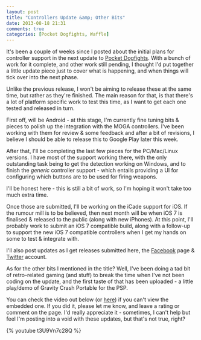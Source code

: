 ```yaml
---
layout: post
title: "Controllers Update &amp; Other Bits"
date: 2013-08-18 21:31
comments: true
categories: [Pocket Dogfights, Waffle]
---
```

It's been a couple of weeks since I posted about the initial plans for controller support in the next update to [Pocket Dogfights](http://www.pocketdogfights.com). With a bunch of work for it complete, and other work still pending, I thought I'd put together a little update piece just to cover what is happening, and when things will tick over into the next phase.

Unlike the previous release, I won't be aiming to release these at the same time, but rather as they're finished. The main reason for that, is that there's a lot of platform specific work to test this time, as I want to get each one tested and released in turn.

<!-- more -->

First off, will be Android - at this stage, I'm currently fine tuning bits &amp; pieces to polish up the integration with the MOGA controllers. I've been working with them for review &amp; some feedback and after a bit of revisions, I believe I should be able to release this to Google Play later this week.

After that, I'll be completing the last few pieces for the PC/Mac/Linux versions. I have most of the support working there, with the only outstanding task being to get the detection working on Windows, and to finish the *generic* controller support - which entails providing a UI for configuring which buttons are to be used for firing weapons.

I'll be honest here - this is still a bit of work, so I'm hoping it won't take too much extra time.

Once those are submitted, I'll be working on the iCade support for iOS. If the rumour mill is to be believed, then next month will be when iOS 7 is finalised &amp; released to the public (along with new iPhones). At this point, I'll probably work to submit an iOS 7 compatible build, along with a follow-up to support the new iOS 7 compatible controllers when I get my hands on some to test &amp; integrate with.

I'll also post updates as I get releases submitted here, the [Facebook](http://www.facebook.com/PocketDogfights) page &amp; [Twitter](http://twitter.com/PocketDogfights) account.

As for the other bits I mentioned in the title? Well, I've been doing a tad bit of retro-related gaming (and stuff) to break the time when I've not been coding on the update, and the first taste of that has been uploaded - a little play/demo of Gravity Crash Portable for the PSP.

You can check the video out below (or [here](http://www.youtube.com/watch?v=t3U9Vn7c28Q)) if you can't view the embedded one. If you did it, please let me know, and leave a rating or comment on the page. I'd really appreciate it - sometimes, I can't help but feel I'm posting into a void with these updates, but that's not true, right?

{% youtube t3U9Vn7c28Q %}